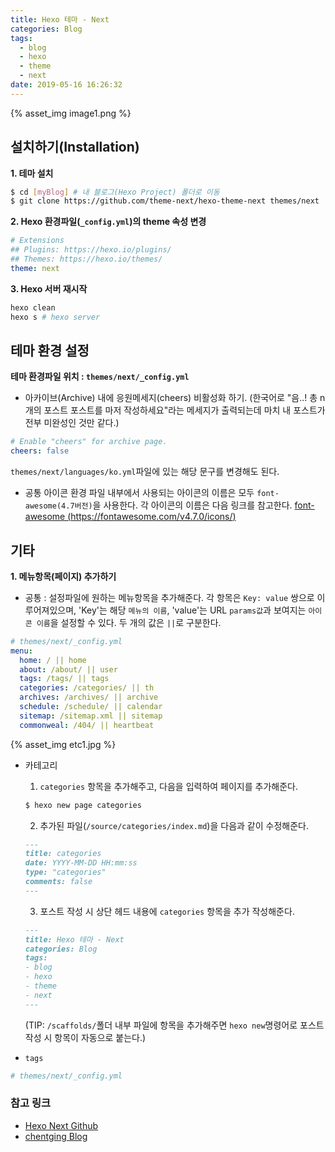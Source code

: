 ```yaml
---
title: Hexo 테마 - Next
categories: Blog
tags:
  - blog
  - hexo
  - theme
  - next
date: 2019-05-16 16:26:32
---
```


{% asset_img image1.png %}

## 설치하기(Installation)
**1. 테마 설치**
```bash
$ cd [myBlog] # 내 블로그(Hexo Project) 폴더로 이동
$ git clone https://github.com/theme-next/hexo-theme-next themes/next
```

**2. Hexo 환경파일(`_config.yml`)의 theme 속성 변경**
``` yaml
# Extensions
## Plugins: https://hexo.io/plugins/
## Themes: https://hexo.io/themes/
theme: next
```

**3. Hexo 서버 재시작**
```bash
hexo clean
hexo s # hexo server
```

## 테마 환경 설정
**테마 환경파일 위치 : `themes/next/_config.yml`**
  - 아카이브(Archive) 내에 응원메세지(cheers) 비활성화 하기.
    (한국어로 "음..! 총 n개의 포스트 포스트를 마저 작성하세요"라는 메세지가 출력되는데 마치 내 포스트가 전부 미완성인 것만 같다.)
  ``` yaml
  # Enable "cheers" for archive page.
  cheers: false
  ```
  `themes/next/languages/ko.yml`파일에 있는 해당 문구를 변경해도 된다.

  - 공통 아이콘
  환경 파일 내부에서 사용되는 아이콘의 이름은 모두 `font-awesome(4.7버전)`을 사용한다. 각 아이콘의 이름은 다음 링크를 참고한다.
  [font-awesome (https://fontawesome.com/v4.7.0/icons/)](https://fontawesome.com/v4.7.0/icons/)

## 기타
**1. 메뉴항목(페이지) 추가하기**
  - 공통 : 설정파일에 원하는 메뉴항목을 추가해준다. 각 항목은 `Key: value` 쌍으로 이루어져있으며, 'Key'는 해당 `메뉴의 이름`, 'value'는 URL `params값`과 보여지는 `아이콘 이름`을 설정할 수 있다. 두 개의 값은 `||`로 구분한다.
  ``` yaml
  # themes/next/_config.yml
  menu:
    home: / || home
    about: /about/ || user
    tags: /tags/ || tags
    categories: /categories/ || th
    archives: /archives/ || archive
    schedule: /schedule/ || calendar
    sitemap: /sitemap.xml || sitemap
    commonweal: /404/ || heartbeat
  ```
  {% asset_img etc1.jpg %}
  - 카테고리
    1) `categories` 항목을 추가해주고, 다음을 입력하여 페이지를 추가해준다.
    ``` bash
    $ hexo new page categories
    ```
    2) 추가된 파일(`/source/categories/index.md`)을 다음과 같이 수정해준다.
    ``` md
    ---
    title: categories
    date: YYYY-MM-DD HH:mm:ss
    type: "categories"
    comments: false
    ---
    ```
    3) 포스트 작성 시 상단 헤드 내용에 `categories` 항목을 추가 작성해준다.
    ``` md
    ---
    title: Hexo 테마 - Next
    categories: Blog
    tags:
    - blog
    - hexo
    - theme
    - next
    ---
    ```
    (TIP: `/scaffolds/`폴더 내부 파일에 항목을 추가해주면 `hexo new`명령어로 포스트 작성 시 항목이 자동으로 붙는다.)



  - `tags`
  ``` yaml
  # themes/next/_config.yml

  ```

### 참고 링크
- [Hexo Next Github](https://github.com/theme-next/hexo-theme-next)
- [chentging Blog](https://to.ly/1z48Q)